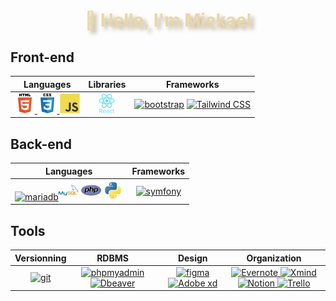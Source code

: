 <h1 Align="center" style="color: #E9D6AA; filter:drop-shadow(5px 5px 3px #664B0B6e)"><b>👋 Hello, I'm Mickael</b></h1>

<h2><b>Front-end</b></h1>
<div Align="center">

Languages | Libraries | Frameworks
:-:|:-:|:-:
<a href="https://github.com/MiKL5/afpaDev"> <img src="https://raw.githubusercontent.com/devicons/devicon/master/icons/html5/html5-original-wordmark.svg" title="html5" alt="html5" width="32" height="32"  pointer-events="none" /> <img src="https://raw.githubusercontent.com/devicons/devicon/master/icons/css3/css3-original-wordmark.svg" title="css3" alt="css3" width="32" height="32"  pointer-events="none" /> <img src="https://raw.githubusercontent.com/devicons/devicon/master/icons/javascript/javascript-original.svg" title="JavaScript" alt="javaScript" width="32" height="32"  pointer-events="none" /> </a> <!-- <a href="https://github.com/MiKL5/Typescript"><img src="https://github.com/MiKL5/Typescript/raw/main/Assets/images/Typescript_logo_2020.svg" title="TypeScript" alt="TypeScript" width="32" height="32"  pointer-events="none" /></a> --> | <a href="https://github.com/MiKL5/React"> <img src="https://raw.githubusercontent.com/devicons/devicon/master/icons/react/react-original-wordmark.svg" title="React" alt="React" width="32" height="auto"  pointer-events="none" /></a> <!-- <a href="https://github.com/MiKL5/React/blob/master/ReactNative/Docs"> <img src="https://raw.githubusercontent.com/kristerkari/react-native-svg-transformer/HEAD/images/react-native-logo.png" title="React Native" alt="reactnative" width="32" height="auto"  pointer-events="none" /> </a> --> | <a href="https://github.com/MiKL5/afpaDev"><img src="https://getbootstrap.com/docs/5.3/assets/brand/bootstrap-logo-shadow.png" title="Bootstrop" alt="bootstrap" width="32" height="auto"  pointer-events="none" /></a> <a href="https://tailwindcss.com/"> <img src="https://upload.wikimedia.org/wikipedia/commons/d/d5/Tailwind_CSS_Logo.svg" title="Tailwind CSS" alt="Tailwind CSS" width="32" height="32"  pointer-events="none" /></a>
</div>  

<h2><b>Back-end</b></h1>
<div Align="center">

Languages | Frameworks
:-:|:-:
<a href="#"><img src="https://www.vectorlogo.zone/logos/mariadb/mariadb-icon.svg" title="MariaDB" alt="mariadb" width="32" height="auto"  pointer-events="none" /><img src="https://raw.githubusercontent.com/devicons/devicon/master/icons/mysql/mysql-original-wordmark.svg" title="MySQL" alt="mysql" width="32" height="auto"  pointer-events="none" ></a> <a href="#"><img src="https://raw.githubusercontent.com/devicons/devicon/master/icons/php/php-original.svg" title="PHP" alt="php" width="32" height="auto"  pointer-events="none" /></a> <a href="https://github.com/MiKL5/Python"><img src="https://raw.githubusercontent.com/devicons/devicon/master/icons/python/python-original.svg" title="Python" alt="python" width="32" height="auto"  pointer-events="none" /></a> | <a href="https://github.com/MiKL5/afpaDevSymfony"><img src="https://symfony.com/logos/symfony_black_03.svg" title="Symfony" alt="symfony" width="32" height="auto"  pointer-events="none" /></a>
</div>  

<h2><b>Tools</b></h1>
<div Align="center">

Versionning | RDBMS | <!--RODBMS--> | Design | Organization
:-:|:-:|:-:|:-:|:-:
<a href="#"> <img src="https://www.vectorlogo.zone/logos/git-scm/git-scm-icon.svg" title="Git" alt="git" width="32" height="auto"  pointer-events="none" /> </a> | <a href="#"> <img src="https://upload.wikimedia.org/wikipedia/commons/4/4f/PhpMyAdmin_logo.svg" title="PHP My Admin" alt="phpmyadmin" width="32" height="auto"  pointer-events="none" /> <img src="https://dbeaver.io/wp-content/uploads/2015/09/beaver-head.png" title="DBeaver" alt="Dbeaver" width=32 height=auto  pointer-events="none" /> </a> | <!--<img src="https://upload.wikimedia.org/wikipedia/commons/thumb/2/29/Postgresql_elephant.svg/langfr-1920px-Postgresql_elephant.svg.png" title="PostgreSQL" alt="PostgreSQL" width=32 height=auto  pointer-events="none" /> </a>--> | <a href="#"> <img src="https://www.vectorlogo.zone/logos/figma/figma-icon.svg" title="Figma" alt="figma" width="32" height="auto"  pointer-events="none" /> <img src="https://upload.wikimedia.org/wikipedia/commons/thumb/c/c2/Adobe_XD_CC_icon.svg/langfr-220px-Adobe_XD_CC_icon.svg.png" title="Adobe XD" alt="Adobe xd" width="32" height="auto"  pointer-events="none" /> </a> | <a href="#"> <img src="https://www.svgrepo.com/download/475648/evernote-color.svg" title="Evernote" alt="Evernote" width="32" height="auto"  pointer-events="none" /> <img src="https://assets.xmind.net/www/assets/images/xmind2022/xmind2022-logo-c945ae44d8.svg" title="Xmind" alt="Xmind" width="32" height="auto"  pointer-events="none" /> <img src="https://www.svgrepo.com/download/452076/notion.svg" title="Notion" alt="Notion" width="32" height="auto"  pointer-events="none" /> <img src="https://www.svgrepo.com/download/303635/trello-logo.svg" title="Trello" alt="Trello" width="32" height="auto"  pointer-events="none" /> </a>
</div>